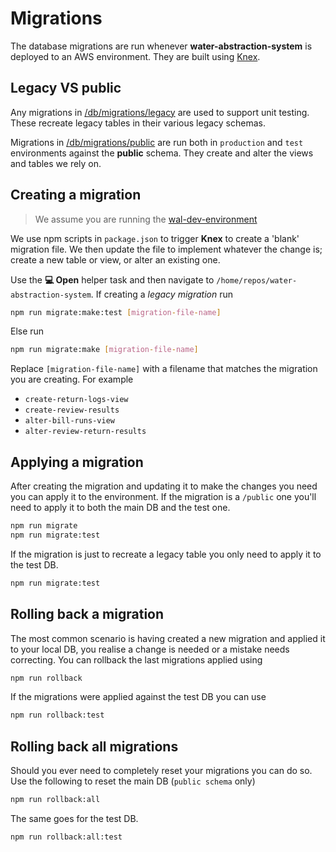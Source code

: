 # Migrations

The database migrations are run whenever **water-abstraction-system** is deployed to an AWS environment. They are built using [Knex](https://knexjs.org/guide/migrations.html).

## Legacy VS public

Any migrations in [/db/migrations/legacy](/db/migrations/legacy) are used to support unit testing. These recreate legacy tables in their various legacy schemas.

Migrations in [/db/migrations/public](/db/migrations/public) are run both in `production` and `test` environments against the **public** schema. They create and alter the views and tables we rely on.

## Creating a migration

> We assume you are running the [wal-dev-environment](https://gitlab-dev.aws-int.defra.cloud/water-abstraction/wal-dev-environment)

We use npm scripts in `package.json` to trigger **Knex** to create a 'blank' migration file. We then update the file to implement whatever the change is; create a new table or view, or alter an existing one.

Use the **💻 Open** helper task and then navigate to `/home/repos/water-abstraction-system`. If creating a _legacy migration_ run

```bash
npm run migrate:make:test [migration-file-name]
```

Else run

```bash
npm run migrate:make [migration-file-name]
```

Replace `[migration-file-name]` with a filename that matches the migration you are creating. For example

- `create-return-logs-view`
- `create-review-results`
- `alter-bill-runs-view`
- `alter-review-return-results`

## Applying a migration

After creating the migration and updating it to make the changes you need you can apply it to the environment. If the migration is a `/public` one you'll need to apply it to both the main DB and the test one.

```bash
npm run migrate
npm run migrate:test
```

If the migration is just to recreate a legacy table you only need to apply it to the test DB.

```bash
npm run migrate:test
```

## Rolling back a migration

The most common scenario is having created a new migration and applied it to your local DB, you realise a change is needed or a mistake needs correcting. You can rollback the last migrations applied using

```bash
npm run rollback
```

If the migrations were applied against the test DB you can use

```bash
npm run rollback:test
```

## Rolling back all migrations

Should you ever need to completely reset your migrations you can do so. Use the following to reset the main DB (`public schema` only)

```bash
npm run rollback:all
```

The same goes for the test DB.

```bash
npm run rollback:all:test
```
